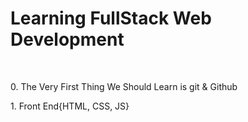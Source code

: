# Learning FullStack Web Development
<br>
<head>
<p>0. The Very First Thing We Should Learn is git & Github</p>
<p>1. Front End{HTML, CSS, JS}</p>
</head>